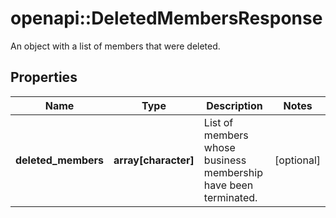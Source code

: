 # openapi::DeletedMembersResponse

An object with a list of members that were deleted.

## Properties
Name | Type | Description | Notes
------------ | ------------- | ------------- | -------------
**deleted_members** | **array[character]** | List of members whose business membership have been terminated. | [optional] 


